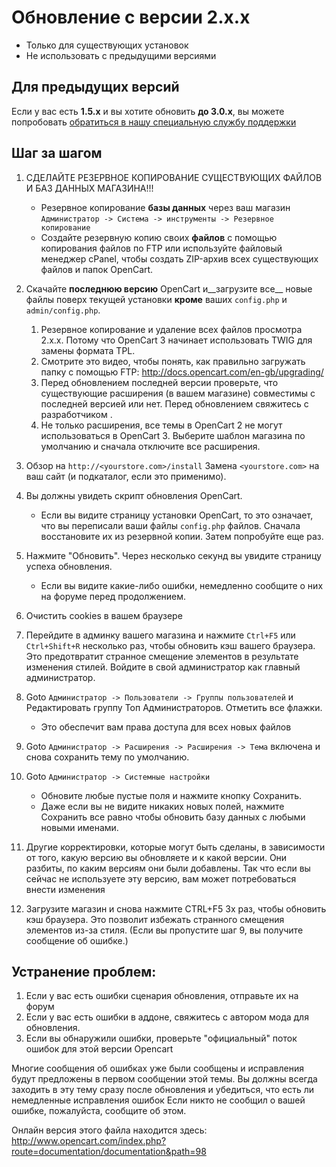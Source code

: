 # Обновление с версии 2.x.x

* Только для существующих установок
* Не использовать с предыдущими версиями

## Для предыдущих версий

Если у вас есть __1.5.x__ и вы хотите обновить __до 3.0.x__, вы можете попробовать [обратиться в нашу специальную службу поддержки](https://dedicated.opencart.com/)


## Шаг за шагом

1. СДЕЛАЙТЕ РЕЗЕРВНОЕ КОПИРОВАНИЕ СУЩЕСТВУЮЩИХ ФАЙЛОВ И БАЗ ДАННЫХ МАГАЗИНА!!!
    * Резервное копирование __базы данных__ через ваш магазин `Администратор -> Система -> инструменты -> Резервное копирование`
    * Создайте резервную копию своих __файлов__ с помощью копирования файлов по FTP или используйте файловый менеджер cPanel, чтобы создать ZIP-архив всех существующих файлов и папок OpenCart.
2. Скачайте __последнюю версию__ OpenCart и__загрузите все__ новые файлы поверх текущей установки __кроме__ ваших `config.php` и `admin/config.php`.
    1. Резервное копирование и удаление всех файлов просмотра 2.x.x. Потому что OpenCart 3 начинает использовать TWIG для замены формата TPL.
    2. Смотрите это видео, чтобы понять, как правильно загружать папку с помощью FTP: http://docs.opencart.com/en-gb/upgrading/
    3. Перед обновлением последней версии проверьте, что существующие расширения (в вашем магазине) совместимы с последней версией или нет. Перед обновлением свяжитесь с разработчиком .
    4. Не только расширения, все темы в OpenCart 2 не могут использоваться в OpenCart 3. Выберите шаблон магазина по умолчанию и сначала отключите все расширения.

3. Обзор на `http://<yourstore.com>/install` Замена `<yourstore.com>` на ваш сайт (и подкаталог, если это применимо).

4. Вы должны увидеть скрипт обновления OpenCart.
    * Если вы видите страницу установки OpenCart, то это означает, что вы переписали ваши файлы `config.php` файлов. Сначала восстановите их из резервной копии. Затем попробуйте еще раз.

5. Нажмите "Обновить". Через несколько секунд вы увидите страницу успеха обновления.
    * Если вы видите какие-либо ошибки, немедленно сообщите о них на форуме перед продолжением.

6. Очистить cookies в вашем браузере

7. Перейдите в админку вашего магазина и нажмите `Ctrl+F5` или `Ctrl+Shift+R` несколько раз, чтобы обновить кэш вашего браузера. Это предотвратит странное смещение элементов в результате изменения стилей. Войдите в свой администратор как главный администратор.

8. Goto `Администратор -> Пользователи -> Группы пользователей` и Редактировать группу Топ Администраторов. Отметить все флажки.
    * Это обеспечит вам права доступа для всех новых файлов

9. Goto `Администратор -> Расширения -> Расширения -> Тема` включена и снова сохранить тему по умолчанию.

10. Goto `Администратор -> Системные настройки`
    * Обновите любые пустые поля и нажмите кнопку Сохранить.
    * Даже если вы не видите никаких новых полей, нажмите Сохранить все равно чтобы обновить базу данных с любыми новыми именами.

11. Другие корректировки, которые могут быть сделаны, в зависимости от того, какую версию вы обновляете и к какой версии. Они разбиты, по каким версиям они были добавлены. Так что если вы сейчас не используете эту версию, вам может потребоваться внести изменения

12. Загрузите магазин и снова нажмите CTRL+F5 3x раз, чтобы обновить кэш браузера. Это позволит избежать странного смещения элементов из-за стиля. (Если вы пропустите шаг 9, вы получите сообщение об ошибке.)

## Устранение проблем:

1. Если у вас есть ошибки сценария обновления, отправьте их на форум
2. Если у вас есть ошибки в аддоне, свяжитесь с автором мода для обновления.
3. Если вы обнаружили ошибки, проверьте "официальный" поток ошибок для этой версии Opencart


Многие сообщения об ошибках уже были сообщены и исправления будут предложены в первом сообщении этой темы. Вы должны всегда заходить в эту тему сразу после обновления и убедиться, что есть ли немедленные исправления ошибок Если никто не сообщил о вашей ошибке, пожалуйста, сообщите об этом.

Онлайн версия этого файла находится здесь: http://www.opencart.com/index.php?route=documentation/documentation&path=98
